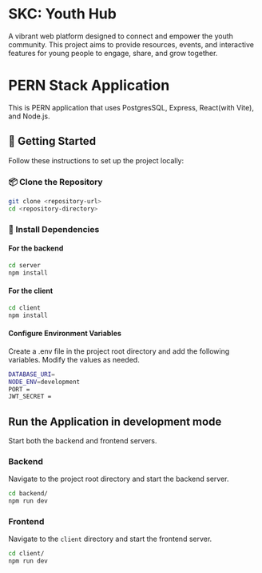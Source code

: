 # SKC: Youth Hub

A vibrant web platform designed to connect and empower the youth community. This project aims to provide resources, events, and interactive features for young people to engage, share, and grow together.

# PERN Stack Application 
This is PERN application that uses PostgresSQL, Express, React(with Vite), and Node.js.

## 🚀 Getting Started

Follow these instructions to set up the project locally:

### 📦 Clone the Repository

```bash
git clone <repository-url>
cd <repository-directory>
```
### 📁 Install Dependencies

#### For the backend
```bash
cd server 
npm install
```


#### For the client
```bash
cd client 
npm install
```
#### Configure Environment Variables
Create a .env file in the project root directory and add the following variables. Modify the values as needed.

```bash
DATABASE_URI=
NODE_ENV=development
PORT = 
JWT_SECRET =  
```


## Run the Application in development mode

Start both the backend and frontend servers.

### Backend

Navigate to the project root directory and start the backend server.

```sh
cd backend/
npm run dev
```

### Frontend

Navigate to the `client` directory and start the frontend server.

```sh
cd client/
npm run dev
```



